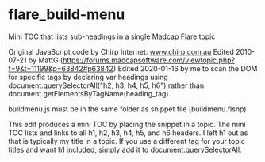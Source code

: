 # flare_build-menu
Mini TOC that lists sub-headings in a single Madcap Flare topic

Original JavaScript code by Chirp Internet: www.chirp.com.au
Edited 2010-07-21 by MattG (https://forums.madcapsoftware.com/viewtopic.php?f=9&t=11199&p=63842#p63842)
Edited 2020-01-16 by me to scan the DOM for specific tags by declaring var headings using document.querySelectorAll("h2, h3, h4, h5, h6") rather than document.getElementsByTagName(heading_tag).

buildmenu.js must be in the same folder as snippet file (buildmenu.flsnp)

This edit produces a mini TOC by placing the snippet in a topic. The mini TOC lists and links to all h1, h2, h3, h4, h5, and h6 headers. I left h1 out as that is typically my title in a topic. If you use a different tag for your topic titles and want h1 included, simply add it to document.querySelectorAll.
